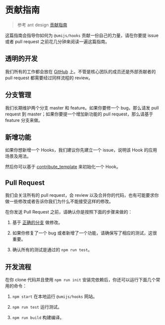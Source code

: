 # 贡献指南

> 参考 ant design [贡献指南](https://ant.design/docs/react/contributing-cn)

这篇指南会指导你如何为 `@umijs/hooks` 贡献一份自己的力量，请在你要提 issue 或者 pull request 之前花几分钟来阅读一遍这篇指南。

## 透明的开发

我们所有的工作都会放在 [GitHub](https://github.com/umijs/hooks) 上。不管是核心团队的成员还是外部贡献者的 pull request 都需要经过同样流程的 review。

## 分支管理

我们长期维护两个分支 master 和 feature。如果你要修一个 bug，那么请发 pull request 到 master；如果你要提一个增加新功能的 pull request，那么请基于 feature 分支来做。

## 新增功能

如果你想新增一个 Hooks，我们建议你先建立一个 issue，说明该 Hook 的应用场景及用法。

然后你可以基于 [contribute_template](https://github.com/umijs/hooks/tree/master/contribute_template) 来初始化一个 Hook。

## Pull Request

我们会关注所有的 pull request，会 review 以及合并你的代码，也有可能要求你做一些修改或者告诉你我们为什么不能接受这样的修改。

在你发送 Pull Request 之前，请确认你是按照下面的步骤来做的：

1. 基于 [正确的分支](#分支管理) 做修改。

2. 如果你修复了一个 bug 或者新增了一个功能，请确保写了相应的测试，这很重要。

3. 确认所有的测试是通过的 `npm run test`。 


## 开发流程

在你 clone 代码并且使用 `npm run init` 安装完依赖后，你还可以运行下面几个常用的命令：

1. `npm start` 在本地运行 `@umijs/hooks` 网站。

2. `npm run test` 运行测试。

3. `npm run build` 构建编译。